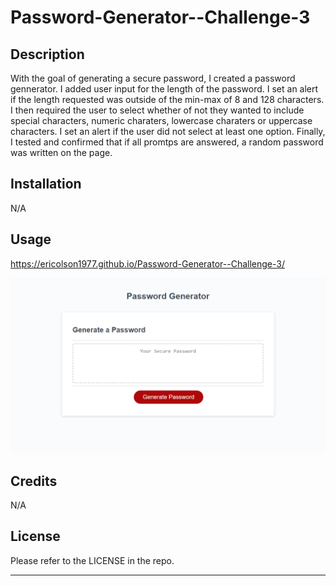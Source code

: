 # Password-Generator--Challenge-3

## Description

With the goal of generating a secure password, I created a password gennerator. I added user input for the length of the password. I set an alert if the length requested was outside of the min-max of 8 and 128 characters. I then required the user to select whether of not they wanted to include special characters, numeric charaters, lowercase charaters or uppercase characters. I set an alert if the user did not select at least one option. Finally, I tested and confirmed that if all promtps are answered, a random password was written on the page.

## Installation

N/A

## Usage

https://ericolson1977.github.io/Password-Generator--Challenge-3/

![Alt text](assets/images/ericolson1977.github.io_Password-Generator--Challenge-3_.png)

## Credits

N/A

## License

Please refer to the LICENSE in the repo.

---